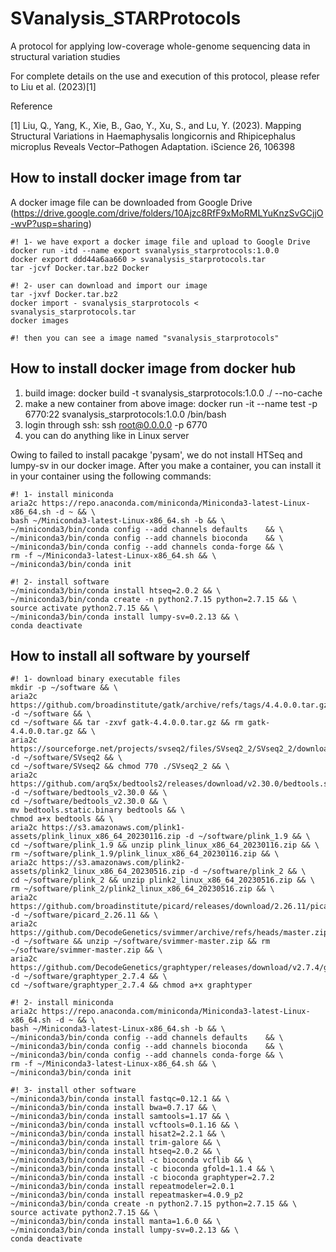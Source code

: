 # SVanalysis_STARProtocols
A protocol for applying low-coverage whole-genome sequencing data in structural variation studies


For complete details on the use and execution of this protocol, please refer to Liu et al. (2023)[1]


Reference


[1] Liu, Q., Yang, K., Xie, B., Gao, Y., Xu, S., and Lu, Y. (2023). Mapping Structural Variations in Haemaphysalis longicornis and Rhipicephalus microplus Reveals Vector–Pathogen Adaptation. iScience 26, 106398

## How to install docker image from tar

A docker image file can be downloaded from Google Drive (https://drive.google.com/drive/folders/10Ajzc8RfF9xMoRMLYuKnzSvGCjjO-wvP?usp=sharing)
```
#! 1- we have export a docker image file and upload to Google Drive
docker run -itd --name export svanalysis_starprotocols:1.0.0
docker export ddd44a6aa660 > svanalysis_starprotocols.tar
tar -jcvf Docker.tar.bz2 Docker

#! 2- user can download and import our image
tar -jxvf Docker.tar.bz2
docker import - svanalysis_starprotocols < svanalysis_starprotocols.tar
docker images

#! then you can see a image named "svanalysis_starprotocols"
```

## How to install docker image from docker hub

1. build image: docker build -t svanalysis_starprotocols:1.0.0 ./ --no-cache
2. make a new container from above image: docker run -it --name test -p 6770:22 svanalysis_starprotocols:1.0.0 /bin/bash
3. login through ssh: ssh root@0.0.0.0 -p 6770
4. you can do anything like in Linux server


Owing to failed to install pacakge 'pysam', we do not install HTSeq and lumpy-sv in our docker image. After you make a container, you can install it in your container using the following commands:

```
#! 1- install miniconda
aria2c https://repo.anaconda.com/miniconda/Miniconda3-latest-Linux-x86_64.sh -d ~ && \
bash ~/Miniconda3-latest-Linux-x86_64.sh -b && \
~/miniconda3/bin/conda config --add channels defaults    && \
~/miniconda3/bin/conda config --add channels bioconda    && \
~/miniconda3/bin/conda config --add channels conda-forge && \
rm -f ~/Miniconda3-latest-Linux-x86_64.sh && \
~/miniconda3/bin/conda init

#! 2- install software
~/miniconda3/bin/conda install htseq=2.0.2 && \
~/miniconda3/bin/conda create -n python2.7.15 python=2.7.15 && \
source activate python2.7.15 && \
~/miniconda3/bin/conda install lumpy-sv=0.2.13 && \
conda deactivate 
```

## How to install all software by yourself
```
#! 1- download binary executable files
mkdir -p ~/software && \
aria2c https://github.com/broadinstitute/gatk/archive/refs/tags/4.4.0.0.tar.gz -d ~/software && \
cd ~/software && tar -zxvf gatk-4.4.0.0.tar.gz && rm gatk-4.4.0.0.tar.gz && \
aria2c https://sourceforge.net/projects/svseq2/files/SVseq2_2/SVseq2_2/download -d ~/software/SVseq2 && \
cd ~/software/SVseq2 && chmod 770 ./SVseq2_2 && \
aria2c https://github.com/arq5x/bedtools2/releases/download/v2.30.0/bedtools.static.binary -d ~/software/bedtools_v2.30.0 && \
cd ~/software/bedtools_v2.30.0 && \
mv bedtools.static.binary bedtools && \
chmod a+x bedtools && \
aria2c https://s3.amazonaws.com/plink1-assets/plink_linux_x86_64_20230116.zip -d ~/software/plink_1.9 && \
cd ~/software/plink_1.9 && unzip plink_linux_x86_64_20230116.zip && \
rm ~/software/plink_1.9/plink_linux_x86_64_20230116.zip && \
aria2c https://s3.amazonaws.com/plink2-assets/plink2_linux_x86_64_20230516.zip -d ~/software/plink_2 && \
cd ~/software/plink_2 && unzip plink2_linux_x86_64_20230516.zip && \
rm ~/software/plink_2/plink2_linux_x86_64_20230516.zip && \
aria2c https://github.com/broadinstitute/picard/releases/download/2.26.11/picard.jar -d ~/software/picard_2.26.11 && \
aria2c https://github.com/DecodeGenetics/svimmer/archive/refs/heads/master.zip -d ~/software && unzip ~/software/svimmer-master.zip && rm ~/software/svimmer-master.zip && \
aria2c https://github.com/DecodeGenetics/graphtyper/releases/download/v2.7.4/graphtyper -d ~/software/graphtyper_2.7.4 && \
cd ~/software/graphtyper_2.7.4 && chmod a+x graphtyper

#! 2- install miniconda
aria2c https://repo.anaconda.com/miniconda/Miniconda3-latest-Linux-x86_64.sh -d ~ && \
bash ~/Miniconda3-latest-Linux-x86_64.sh -b && \
~/miniconda3/bin/conda config --add channels defaults    && \
~/miniconda3/bin/conda config --add channels bioconda    && \
~/miniconda3/bin/conda config --add channels conda-forge && \
rm -f ~/Miniconda3-latest-Linux-x86_64.sh && \
~/miniconda3/bin/conda init

#! 3- install other software
~/miniconda3/bin/conda install fastqc=0.12.1 && \
~/miniconda3/bin/conda install bwa=0.7.17 && \
~/miniconda3/bin/conda install samtools=1.17 && \
~/miniconda3/bin/conda install vcftools=0.1.16 && \
~/miniconda3/bin/conda install hisat2=2.2.1 && \
~/miniconda3/bin/conda install trim-galore && \
~/miniconda3/bin/conda install htseq=2.0.2 && \
~/miniconda3/bin/conda install -c bioconda vcflib && \
~/miniconda3/bin/conda install -c bioconda gfold=1.1.4 && \
~/miniconda3/bin/conda install -c bioconda graphtyper=2.7.2
~/miniconda3/bin/conda install repeatmodeler=2.0.1
~/miniconda3/bin/conda install repeatmasker=4.0.9_p2
~/miniconda3/bin/conda create -n python2.7.15 python=2.7.15 && \
source activate python2.7.15 && \
~/miniconda3/bin/conda install manta=1.6.0 && \
~/miniconda3/bin/conda install lumpy-sv=0.2.13 && \
conda deactivate
```

